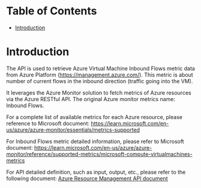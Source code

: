 # Table of Contents
- [Introduction](#introduction)


# Introduction <a name="introduction"></a>
The API is used to retrieve Azure Virtual Machine Inbound Flows metric data from Azure Platform (https://management.azure.com/). This metric is about number of current flows in the inbound direction (traffic going into the VM).



It leverages the Azure Monitor solution to fetch metrics of Azure resources via the Azure RESTful API. The original Azure monitor metrics name: Inbound Flows.



For a complete list of available metrics for each Azure resource, please reference to Microsoft document: https://learn.microsoft.com/en-us/azure/azure-monitor/essentials/metrics-supported 

For Inbound Flows metric detailed information, please refer to Microsoft document: https://learn.microsoft.com/en-us/azure/azure-monitor/reference/supported-metrics/microsoft-compute-virtualmachines-metrics

For API detailed definition, such as input, output, etc., please refer to the following document:
[Azure Resource Management API document](https://learn.microsoft.com/en-us/rest/api/monitor/metrics/list?view=rest-monitor-2023-10-01&tabs=HTTP)